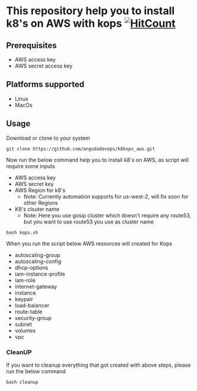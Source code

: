 # This repository help you to install k8's on AWS with kops [![HitCount](http://hits.dwyl.com/angudadevops/k8kops_aws.svg)](http://hits.dwyl.com/angudadevops/k8kops_aws)

## Prerequisites
- AWS access key
- AWS secret access key

## Platforms supported
- Linux 
- MacOs 

## Usage

Download or clone to your system

```
git clone https://github.com/angudadevops/k8kops_aws.git
```

Now run the below command help you to install k8's on AWS, as script will require some inputs
- AWS access key
- AWS secret key
- AWS Region for k8's
  - Note: Currently automation supports for us-west-2, will fix soon for other Regions
- K8's clsuter name
  - Note: Here you use gosip cluster which doesn't require any route53, but you want to use route53 you use as cluster name

```
bash kops.sh
```

When you run the script below AWS resources will created for Kops
- autoscaling-group
- autoscaling-config
- dhcp-options
- iam-instance-profile
- iam-role
- internet-gateway
- instance
- keypair
- load-balancer
- route-table
- security-group
- subnet
- volumes
- vpc

### CleanUP

If you want to cleanup everything that got created with above steps, please run the below command

```
bash cleanup
```
